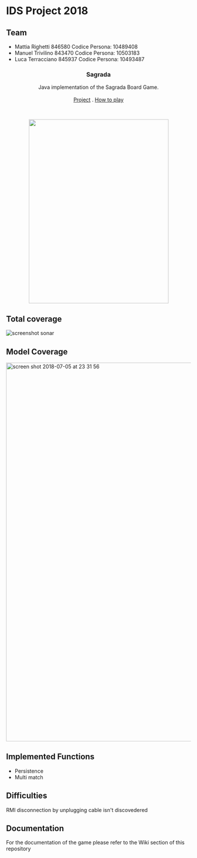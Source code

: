 # IDS Project 2018
## Team
- Mattia Righetti 846580 Codice Persona: 10489408
- Manuel Trivilino 843470 Codice Persona: 10503183
- Luca Terracciano 845937 Codice Persona: 10493487

<h3 align="center">Sagrada</h3>

  <p align="center">
    Java implementation of the Sagrada Board Game.
    <br>
    <br>
    <a href="https://github.com/MattRighetti/ing-sw-2018-righetti-trivilino-terracciano">Project</a>
    .
    <a href="https://www.youtube.com/watch?v=0JLpaGHL8MQ">How to play</a>
  </p>
</p>

<br>


<p align="center">
  <a href="http://floodgategames.com/Sagrada/">
    <img src="https://cf.geekdo-images.com/medium/img/frguV5YOfP1hsAmZpKnYxAmIpYA=/fit-in/500x500/filters:no_upscale()/pic3525224.jpg" alt="" width=381 height=500>
  </a>
  
  
## Total coverage
![screenshot sonar](https://user-images.githubusercontent.com/16304728/42348414-a5466a2c-80a9-11e8-8afa-f6deb660af94.png)

## Model Coverage
<img width="1029" alt="screen shot 2018-07-05 at 23 31 56" src="https://user-images.githubusercontent.com/16304728/42349027-a1d95384-80ab-11e8-8620-f7df1ec45716.png">

## Implemented Functions
- Persistence
- Multi match

## Difficulties
RMI disconnection by unplugging cable isn't discovedered

## Documentation

For the documentation of the game please refer to the Wiki section of this repository

